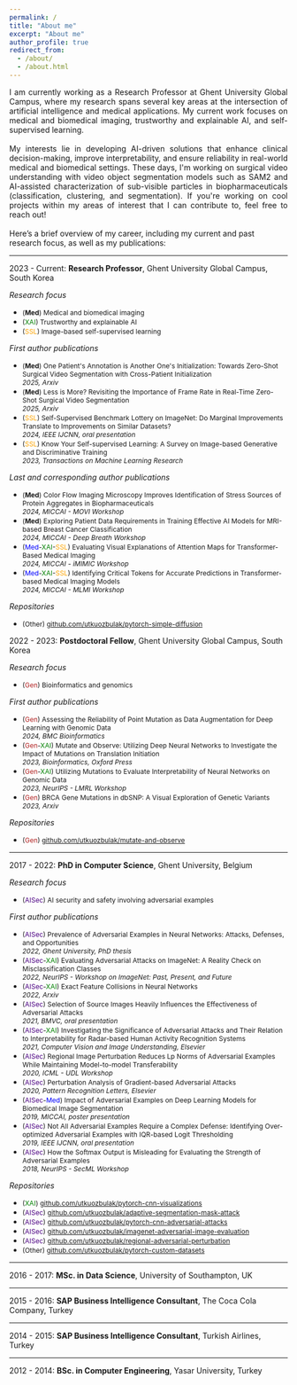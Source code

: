 ```yaml
---
permalink: /
title: "About me"
excerpt: "About me"
author_profile: true
redirect_from:
  - /about/
  - /about.html
---
```


<div style="text-align: justify"> 
I am currently working as a Research Professor at Ghent University Global Campus, where my research spans several key areas at the intersection of artificial intelligence and medical applications. My current work focuses on medical and biomedical imaging, trustworthy and explainable AI, and self-supervised learning.
<br><br>
My interests lie in developing AI-driven solutions that enhance clinical decision-making, improve interpretability, and ensure reliability in real-world medical and biomedical settings. These days, I'm working on surgical video understanding with video object segmentation models such as SAM2 and AI-assisted characterization of sub-visible particles in biopharmaceuticals (classification, clustering, and segmentation). If you're working on cool projects within my areas of interest that I can contribute to, feel free to reach out!
</div>
<br>
Here’s a brief overview of my career, including my current and past research focus, as well as my publications:

------

2023 - Current: **Research Professor**, Ghent University Global Campus, South Korea

  <span style="font-size:14px">*Research focus*</span>
  * <span style="font-size:12px">(<strong>Med</strong>) Medical and biomedical imaging</span>
  * <span style="font-size:12px">(<span style="color:green">XAI</span>) Trustworthy and explainable AI</span>
  * <span style="font-size:12px">(<span style="color:orange">SSL</span>) Image-based self-supervised learning</span>
    
  <span style="font-size:14px">*First author publications*</span>
  
  * <span style="font-size:12px">(<strong>Med</strong>) One Patient's Annotation is Another One's Initialization: Towards Zero-Shot Surgical Video Segmentation with Cross-Patient Initialization <br />*2025, Arxiv*</span>
  * <span style="font-size:12px">(<strong>Med</strong>) Less is More? Revisiting the Importance of Frame Rate in Real-Time Zero-Shot Surgical Video Segmentation <br />*2025, Arxiv*</span>
  * <span style="font-size:12px">(<span style="color:orange">SSL</span>) Self-Supervised Benchmark Lottery on ImageNet: Do Marginal Improvements Translate to Improvements on Similar Datasets? <br />*2024, IEEE IJCNN, oral presentation*</span>
  * <span style="font-size:12px">(<span style="color:orange">SSL</span>) Know Your Self-supervised Learning: A Survey on Image-based Generative and Discriminative Training<br />*2023, Transactions on Machine Learning Research*</span>

  <span style="font-size:14px">*Last and corresponding author publications*</span>
  * <span style="font-size:12px">(<strong>Med</strong>) Color Flow Imaging Microscopy Improves Identification of Stress Sources of Protein Aggregates in Biopharmaceuticals <br />*2024, MICCAI - MOVI Workshop*</span>
  * <span style="font-size:12px">(<strong>Med</strong>) Exploring Patient Data Requirements in Training Effective AI Models for MRI-based Breast Cancer Classification <br />*2024, MICCAI - Deep Breath Workshop*</span>
  * <span style="font-size:12px">(<span style="color:blue">Med</span>-<span style="color:green">XAI</span>-<span style="color:orange">SSL</span>) Evaluating Visual Explanations of Attention Maps for Transformer-Based Medical Imaging <br />*2024, MICCAI - iMIMIC Workshop*</span>
  * <span style="font-size:12px">(<span style="color:blue">Med</span>-<span style="color:green">XAI</span>-<span style="color:orange">SSL</span>) Identifying Critical Tokens for Accurate Predictions in Transformer-based Medical Imaging Models <br />*2024, MICCAI - MLMI Workshop*</span>

  <span style="font-size:14px">*Repositories*</span>
  * <span style="font-size:12px">(Other) [github.com/utkuozbulak/pytorch-simple-diffusion](https://github.com/utkuozbulak/pytorch-simple-diffusion)</span>
  
2022 - 2023: **Postdoctoral Fellow**, Ghent University Global Campus, South Korea


  <span style="font-size:14px">*Research focus*</span>
  * <span style="font-size:12px">(<span style="color:FireBrick">Gen</span>) Bioinformatics and genomics</span>
  
  <span style="font-size:14px">*First author publications*</span>
  * <span style="font-size:12px">(<span style="color:FireBrick">Gen</span>) Assessing the Reliability of Point Mutation as Data Augmentation for Deep Learning with Genomic Data<br />*2024, BMC Bioinformatics*</span>
  * <span style="font-size:12px">(<span style="color:FireBrick">Gen</span>-<span style="color:green">XAI</span>) Mutate and Observe: Utilizing Deep Neural Networks to Investigate the Impact of Mutations on Translation Initiation<br />*2023, Bioinformatics, Oxford Press*</span>
  * <span style="font-size:12px">(<span style="color:FireBrick">Gen</span>-<span style="color:green">XAI</span>) Utilizing Mutations to Evaluate Interpretability of Neural Networks on Genomic Data<br />*2023, NeurIPS - LMRL Workshop*</span>
  * <span style="font-size:12px">(<span style="color:FireBrick">Gen</span>) BRCA Gene Mutations in dbSNP: A Visual Exploration of Genetic Variants<br />*2023, Arxiv*</span>
  
   <span style="font-size:14px">*Repositories*</span>

  * <span style="font-size:12px">(<span style="color:FireBrick">Gen</span>) [github.com/utkuozbulak/mutate-and-observe](https://github.com/utkuozbulak/mutate-and-observe)</span>
 
------

2017 - 2022: **PhD in Computer Science**, Ghent University, Belgium

  
  <span style="font-size:14px">*Research focus*</span>
  * <span style="font-size:12px">(<span style="color:indigo">AISec</span>) AI security and safety involving adversarial examples</span>
  
  <span style="font-size:14px">*First author publications*</span>
  * <span style="font-size:12px">(<span style="color:indigo">AISec</span>) Prevalence of Adversarial Examples in Neural Networks: Attacks, Defenses, and Opportunities<br />*2022, Ghent University, PhD thesis*</span>
  * <span style="font-size:12px">(<span style="color:indigo">AISec</span>-<span style="color:green">XAI</span>) Evaluating Adversarial Attacks on ImageNet: A Reality Check on Misclassification Classes<br />*2022, NeurIPS - Workshop on ImageNet: Past, Present, and Future*</span>
  * <span style="font-size:12px">(<span style="color:indigo">AISec</span>-<span style="color:green">XAI</span>) Exact Feature Collisions in Neural Networks<br />*2022, Arxiv*</span>
  * <span style="font-size:12px">(<span style="color:indigo">AISec</span>) Selection of Source Images Heavily Influences the Effectiveness of Adversarial Attacks<br />*2021, BMVC, oral presentation*</span>  
  * <span style="font-size:12px">(<span style="color:indigo">AISec</span>-<span style="color:green">XAI</span>) Investigating the Significance of Adversarial Attacks and Their Relation to Interpretability for Radar-based Human Activity Recognition Systems<br />*2021, Computer Vision and Image Understanding, Elsevier*</span>
  * <span style="font-size:12px">(<span style="color:indigo">AISec</span>) Regional Image Perturbation Reduces Lp Norms of Adversarial Examples While Maintaining Model-to-model Transferability<br />*2020, ICML - UDL Workshop*</span>
  * <span style="font-size:12px">(<span style="color:indigo">AISec</span>) Perturbation Analysis of Gradient-based Adversarial Attacks<br />*2020, Pattern Recognition Letters, Elsevier*</span>
  * <span style="font-size:12px">(<span style="color:indigo">AISec</span>-<span style="color:blue">Med</span>) Impact of Adversarial Examples on Deep Learning Models for Biomedical Image Segmentation<br />*2019, MICCAI, poster presentation*</span>
  * <span style="font-size:12px">(<span style="color:indigo">AISec</span>) Not All Adversarial Examples Require a Complex Defense: Identifying Over-optimized Adversarial Examples with IQR-based Logit Thresholding<br />*2019, IEEE IJCNN, oral presentation* </span>
  * <span style="font-size:12px">(<span style="color:indigo">AISec</span>) How the Softmax Output is Misleading for Evaluating the Strength of Adversarial Examples<br />*2018, NeurIPS - SecML Workshop* </span>
  
  <span style="font-size:14px">*Repositories*</span>
  * <span style="font-size:12px">(<span style="color:green">XAI</span>) [github.com/utkuozbulak/pytorch-cnn-visualizations](https://github.com/utkuozbulak/pytorch-cnn-visualizations)</span>
  * <span style="font-size:12px">(<span style="color:indigo">AISec</span>) [github.com/utkuozbulak/adaptive-segmentation-mask-attack](https://github.com/utkuozbulak/adaptive-segmentation-mask-attack)</span>
  * <span style="font-size:12px">(<span style="color:indigo">AISec</span>) [github.com/utkuozbulak/pytorch-cnn-adversarial-attacks](https://github.com/utkuozbulak/pytorch-cnn-adversarial-attacks)</span>
  * <span style="font-size:12px">(<span style="color:indigo">AISec</span>) [github.com/utkuozbulak/imagenet-adversarial-image-evaluation](https://github.com/utkuozbulak/imagenet-adversarial-image-evaluation)</span>
  * <span style="font-size:12px">(<span style="color:indigo">AISec</span>) [github.com/utkuozbulak/regional-adversarial-perturbation](https://github.com/utkuozbulak/regional-adversarial-perturbation)</span>
  * <span style="font-size:12px">(Other) [github.com/utkuozbulak/pytorch-custom-datasets](https://github.com/utkuozbulak/pytorch-custom-datasets)</span>


------

2016 - 2017: **MSc. in Data Science**, University of Southampton, UK

------


2015 - 2016: **SAP Business Intelligence Consultant**, The Coca Cola Company, Turkey

------

2014 - 2015: **SAP Business Intelligence Consultant**, Turkish Airlines, Turkey

------

2012 - 2014: **BSc. in Computer Engineering**, Yasar University, Turkey



